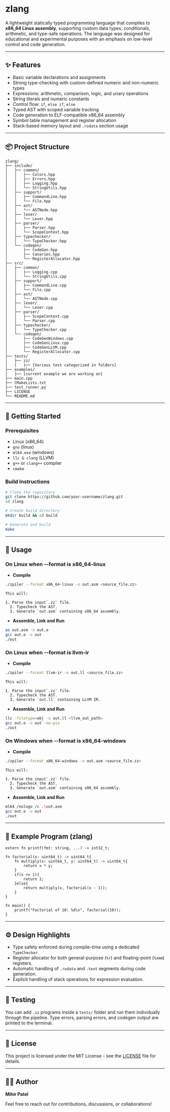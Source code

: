 # zlang

A lightweight statically typed programming language that compiles to **x86_64 Linux assembly**, supporting custom data types, conditionals, arithmetic, and type-safe operations. The language was designed for educational and experimental purposes with an emphasis on low-level control and code generation.

---

## ✨ Features

- Basic variable declarations and assignments
- Strong type-checking with custom-defined numeric and non-numeric types
- Expressions: arithmetic, comparison, logic, and unary operations
- String literals and numeric constants
- Control flow: `if`, `else if`, `else`
- Typed AST with scoped variable tracking
- Code generation to ELF-compatible x86_64 assembly
- Symbol table management and register allocation
- Stack-based memory layout and `.rodata` section usage

---

## 📦 Project Structure

```
zlang/
├── include/
│   ├── common/
│   │   ├── Colors.hpp
│   │   ├── Errors.hpp
│   │   ├── Logging.hpp
│   │   └── StringUtils.hpp
│   ├── support/
│   │   ├── CommandLine.hpp
│   │   └── File.hpp
│   ├── ast/
│   │   └── ASTNode.hpp
│   ├── lexer/
│   │   └── Lexer.hpp
│   ├── parser/
│   │   ├── Parser.hpp
│   │   └── ScopeContext.hpp
│   ├── typechecker/
│   │   └── TypeChecker.hpp
│   └── codegen/
│       ├── CodeGen.hpp  
│       ├── Canaries.hpp
│       └── RegisterAllocator.hpp
├── src/
│   ├── common/
│   │   ├── Logging.cpp
│   │   └── StringUtils.cpp
│   ├── support/
│   │   ├── CommandLine.cpp
│   │   └── File.cpp
│   ├── ast/
│   │   └── ASTNode.cpp
│   ├── lexer/
│   │   └── Lexer.cpp
│   ├── parser/
│   │   ├── ScopeContext.cpp
│   │   └── Parser.cpp
│   ├── typechecker/
│   │   └── TypeChecker.cpp
│   └── codegen/
│       ├── CodeGenWindows.cpp
│       ├── CodeGenLinux.cpp
│       ├── CodeGenLLVM.cpp
│       └── RegisterAllocator.cpp
├── tests/
│   ├── zz/
│   |   ├── [Various test categorized in folders]
├── examples/
│   ├── [current example we are working on]
├── main.cpp
├── CMakeLists.txt
├── test_runner.py
├── LICENSE
└── README.md

```

---

## 🚀 Getting Started

### Prerequisites

- Linux (x86_64)
- `gnu` (linux)
- `ml64.exe` (windows)
- `llc & clang` (LLVM)
- `g++` or `clang++` compiler
- `cmake`

### Build Instructions

```bash
# Clone the repository
git clone https://github.com/your-username/zlang.git
cd zlang

# Create build directory
mkdir build && cd build

# Generate and build
make
```

---

## 🔧 Usage

### On Linux when --format is x86_64-linux

- **Compile**

```bash
./zpiler --format x86_64-linux -o out.asm <source_file.zz> 
```

    This will:

    1. Parse the input`.zz` file.
      2. Typecheck the AST.
      3. Generate `out.asm` containing x86_64 assembly.

- **Assemble, Link and Run**

```bash
as out.asm -o out.o
gcc out.o -o out
./out
```

### On Linux when --format is llvm-ir

- **Compile**

```bash
./zpiler --format llvm-ir -o out.ll <source_file.zz> 
```

    This will:

    1. Parse the input`.zz` file.
      2. Typecheck the AST.
      3. Generate `out.ll` containing LLVM IR.

- **Assemble, Link and Run**

```bash
llc -filetype=obj -o out.ll <llvm_out_path>
gcc out.o -o out -no-pie
./out
```

### On Windows when --format is x86_64-windows

- **Compile**

```bash
./zpiler --format x86_64-windows -o out.asm <source_file.zz> 
```

    This will:

    1. Parse the input`.zz` file.
      2. Typecheck the AST.
      3. Generate `out.asm` containing x86_64 assembly.

- **Assemble, Link and Run**

```bash
ml64 /nologo /c .\out.asm
gcc out.o -o out
./out
```

---

## 🧠 Example Program (zlang)

```zlang
extern fn printf(fmt: string, ...) -> int32_t;

fn factorial(x: uint64_t) -> uint64_t{
    fn multiply(x: uint64_t, y: uint64_t) -> uint64_t{
        return x * y;
    }
    if(x <= 1){
        return 1;
    }else{
        return multiply(x, factorial(x - 1));
    }
}

fn main() {
    printf("Factorial of 10: %d\n", factorial(10));
}
```

---

## ⚙️ Design Highlights

- Type safety enforced during compile-time using a dedicated `TypeChecker`.
- Register allocator for both general-purpose (`%r`) and floating-point (`%xmm`) registers.
- Automatic handling of `.rodata` and `.text` segments during code generation.
- Explicit handling of stack operations for expression evaluation.

---

## 🧪 Testing

You can add `.zz` programs inside a `tests/` folder and run them individually through the pipeline. Type errors, parsing errors, and codegen output are printed to the terminal.

---

## 📜 License

This project is licensed under the MIT License - see the [LICENSE](LICENSE) file for details.

---

## 👨‍💻 Author

**Mihir Patel**

Feel free to reach out for contributions, discussions, or collaborations!
